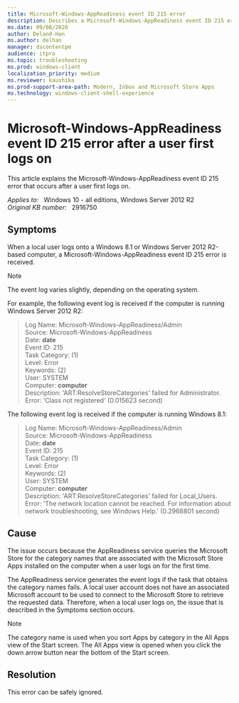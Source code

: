 ```yaml
---
title: Microsoft-Windows-AppReadiness event ID 215 error
description: Describes a Microsoft-Windows-AppReadiness event ID 215 error that occurs in Windows.
ms.date: 09/08/2020
author: Deland-Han
ms.author: delhan
manager: dscontentpm
audience: itpro
ms.topic: troubleshooting
ms.prod: windows-client
localization_priority: medium
ms.reviewer: kaushika
ms.prod-support-area-path: Modern, Inbox and Microsoft Store Apps
ms.technology: windows-client-shell-experience
---
```

# Microsoft-Windows-AppReadiness event ID 215 error after a user first logs on

This article explains the Microsoft-Windows-AppReadiness event ID 215 error that occurs after a user first logs on.

_Applies to:_ &nbsp; Windows 10 - all editions, Windows Server 2012 R2  
_Original KB number:_ &nbsp; 2916750

## Symptoms

When a local user logs onto a Windows 8.1 or Windows Server 2012 R2-based computer, a Microsoft-Windows-AppReadiness event ID 215 error is received.

> [!NOTE]
> The event log varies slightly, depending on the operating system.

For example, the following event log is received if the computer is running Windows Server 2012 R2:

> Log Name: Microsoft-Windows-AppReadiness/Admin  
Source: Microsoft-Windows-AppReadiness  
Date: **date**  
Event ID: 215  
Task Category: (1)  
Level: Error  
Keywords: (2)  
User: SYSTEM  
Computer: **computer**  
Description:
'ART:ResolveStoreCategories' failed for Administrator. Error: 'Class not registered' (0.015623 second)

The following event log is received if the computer is running Windows 8.1:

> Log Name: Microsoft-Windows-AppReadiness/Admin  
Source: Microsoft-Windows-AppReadiness  
Date: **date**  
Event ID: 215  
Task Category: (1)  
Level: Error  
Keywords: (2)  
User: SYSTEM  
Computer: **computer**  
Description:
'ART:ResolveStoreCategories' failed for Local_Users. Error: 'The network location cannot be reached. For information about network troubleshooting, see Windows Help.' (0.2968801 second)

## Cause

The issue occurs because the AppReadiness service queries the Microsoft Store for the category names that are associated with the Microsoft Store Apps installed on the computer when a user logs on for the first time.

The AppReadiness service generates the event logs if the task that obtains the category names fails. A local user account does not have an associated Microsoft account to be used to connect to the Microsoft Store to retrieve the requested data. Therefore, when a local user logs on, the issue that is described in the Symptoms section occurs.

> [!NOTE]
> The category name is used when you sort Apps by category in the All Apps view of the Start screen. The All Apps view is opened when you click the down arrow button near the bottom of the Start screen.

## Resolution

This error can be safely ignored.
